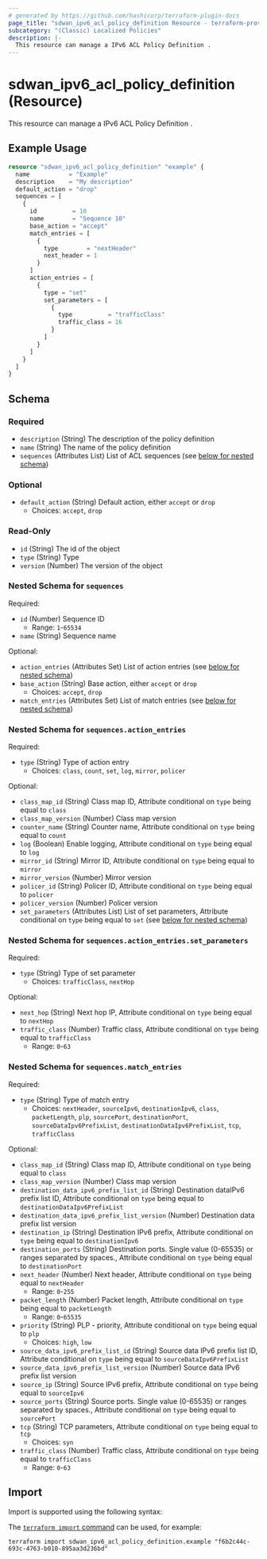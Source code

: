 ```yaml
---
# generated by https://github.com/hashicorp/terraform-plugin-docs
page_title: "sdwan_ipv6_acl_policy_definition Resource - terraform-provider-sdwan"
subcategory: "(Classic) Localized Policies"
description: |-
  This resource can manage a IPv6 ACL Policy Definition .
---
```


# sdwan_ipv6_acl_policy_definition (Resource)

This resource can manage a IPv6 ACL Policy Definition .

## Example Usage

```terraform
resource "sdwan_ipv6_acl_policy_definition" "example" {
  name           = "Example"
  description    = "My description"
  default_action = "drop"
  sequences = [
    {
      id          = 10
      name        = "Sequence 10"
      base_action = "accept"
      match_entries = [
        {
          type        = "nextHeader"
          next_header = 1
        }
      ]
      action_entries = [
        {
          type = "set"
          set_parameters = [
            {
              type          = "trafficClass"
              traffic_class = 16
            }
          ]
        }
      ]
    }
  ]
}
```

<!-- schema generated by tfplugindocs -->
## Schema

### Required

- `description` (String) The description of the policy definition
- `name` (String) The name of the policy definition
- `sequences` (Attributes List) List of ACL sequences (see [below for nested schema](#nestedatt--sequences))

### Optional

- `default_action` (String) Default action, either `accept` or `drop`
  - Choices: `accept`, `drop`

### Read-Only

- `id` (String) The id of the object
- `type` (String) Type
- `version` (Number) The version of the object

<a id="nestedatt--sequences"></a>
### Nested Schema for `sequences`

Required:

- `id` (Number) Sequence ID
  - Range: `1`-`65534`
- `name` (String) Sequence name

Optional:

- `action_entries` (Attributes Set) List of action entries (see [below for nested schema](#nestedatt--sequences--action_entries))
- `base_action` (String) Base action, either `accept` or `drop`
  - Choices: `accept`, `drop`
- `match_entries` (Attributes Set) List of match entries (see [below for nested schema](#nestedatt--sequences--match_entries))

<a id="nestedatt--sequences--action_entries"></a>
### Nested Schema for `sequences.action_entries`

Required:

- `type` (String) Type of action entry
  - Choices: `class`, `count`, `set`, `log`, `mirror`, `policer`

Optional:

- `class_map_id` (String) Class map ID, Attribute conditional on `type` being equal to `class`
- `class_map_version` (Number) Class map version
- `counter_name` (String) Counter name, Attribute conditional on `type` being equal to `count`
- `log` (Boolean) Enable logging, Attribute conditional on `type` being equal to `log`
- `mirror_id` (String) Mirror ID, Attribute conditional on `type` being equal to `mirror`
- `mirror_version` (Number) Mirror version
- `policer_id` (String) Policer ID, Attribute conditional on `type` being equal to `policer`
- `policer_version` (Number) Policer version
- `set_parameters` (Attributes List) List of set parameters, Attribute conditional on `type` being equal to `set` (see [below for nested schema](#nestedatt--sequences--action_entries--set_parameters))

<a id="nestedatt--sequences--action_entries--set_parameters"></a>
### Nested Schema for `sequences.action_entries.set_parameters`

Required:

- `type` (String) Type of set parameter
  - Choices: `trafficClass`, `nextHop`

Optional:

- `next_hop` (String) Next hop IP, Attribute conditional on `type` being equal to `nextHop`
- `traffic_class` (Number) Traffic class, Attribute conditional on `type` being equal to `trafficClass`
  - Range: `0`-`63`



<a id="nestedatt--sequences--match_entries"></a>
### Nested Schema for `sequences.match_entries`

Required:

- `type` (String) Type of match entry
  - Choices: `nextHeader`, `sourceIpv6`, `destinationIpv6`, `class`, `packetLength`, `plp`, `sourcePort`, `destinationPort`, `sourceDataIpv6PrefixList`, `destinationDataIpv6PrefixList`, `tcp`, `trafficClass`

Optional:

- `class_map_id` (String) Class map ID, Attribute conditional on `type` being equal to `class`
- `class_map_version` (Number) Class map version
- `destination_data_ipv6_prefix_list_id` (String) Destination dataIPv6 prefix list ID, Attribute conditional on `type` being equal to `destinationDataIpv6PrefixList`
- `destination_data_ipv6_prefix_list_version` (Number) Destination data prefix list version
- `destination_ip` (String) Destination IPv6 prefix, Attribute conditional on `type` being equal to `destinationIpv6`
- `destination_ports` (String) Destination ports. Single value (0-65535) or ranges separated by spaces., Attribute conditional on `type` being equal to `destinationPort`
- `next_header` (Number) Next header, Attribute conditional on `type` being equal to `nextHeader`
  - Range: `0`-`255`
- `packet_length` (Number) Packet length, Attribute conditional on `type` being equal to `packetLength`
  - Range: `0`-`65535`
- `priority` (String) PLP - priority, Attribute conditional on `type` being equal to `plp`
  - Choices: `high`, `low`
- `source_data_ipv6_prefix_list_id` (String) Source data IPv6 prefix list ID, Attribute conditional on `type` being equal to `sourceDataIpv6PrefixList`
- `source_data_ipv6_prefix_list_version` (Number) Source data IPv6 prefix list version
- `source_ip` (String) Source IPv6 prefix, Attribute conditional on `type` being equal to `sourceIpv6`
- `source_ports` (String) Source ports. Single value (0-65535) or ranges separated by spaces., Attribute conditional on `type` being equal to `sourcePort`
- `tcp` (String) TCP parameters, Attribute conditional on `type` being equal to `tcp`
  - Choices: `syn`
- `traffic_class` (Number) Traffic class, Attribute conditional on `type` being equal to `trafficClass`
  - Range: `0`-`63`

## Import

Import is supported using the following syntax:

The [`terraform import` command](https://developer.hashicorp.com/terraform/cli/commands/import) can be used, for example:

```shell
terraform import sdwan_ipv6_acl_policy_definition.example "f6b2c44c-693c-4763-b010-895aa3d236bd"
```
